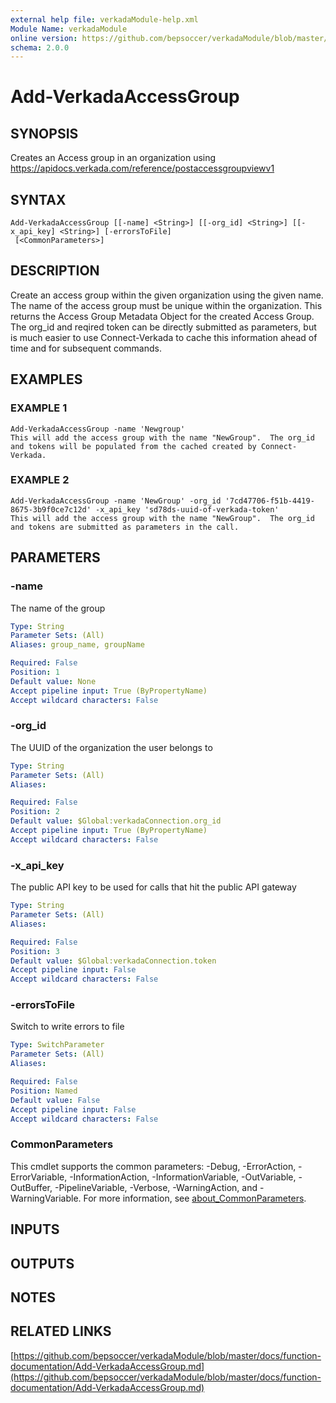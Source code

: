 ```yaml
---
external help file: verkadaModule-help.xml
Module Name: verkadaModule
online version: https://github.com/bepsoccer/verkadaModule/blob/master/docs/function-documentation/Add-VerkadaAccessGroup.md
schema: 2.0.0
---
```


# Add-VerkadaAccessGroup

## SYNOPSIS
Creates an Access group in an organization using https://apidocs.verkada.com/reference/postaccessgroupviewv1

## SYNTAX

```
Add-VerkadaAccessGroup [[-name] <String>] [[-org_id] <String>] [[-x_api_key] <String>] [-errorsToFile]
 [<CommonParameters>]
```

## DESCRIPTION
Create an access group within the given organization using the given name.
The name of the access group must be unique within the organization.
This returns the Access Group Metadata Object for the created Access Group.
The org_id and reqired token can be directly submitted as parameters, but is much easier to use Connect-Verkada to cache this information ahead of time and for subsequent commands.

## EXAMPLES

### EXAMPLE 1
```
Add-VerkadaAccessGroup -name 'Newgroup'
This will add the access group with the name "NewGroup".  The org_id and tokens will be populated from the cached created by Connect-Verkada.
```

### EXAMPLE 2
```
Add-VerkadaAccessGroup -name 'NewGroup' -org_id '7cd47706-f51b-4419-8675-3b9f0ce7c12d' -x_api_key 'sd78ds-uuid-of-verkada-token'
This will add the access group with the name "NewGroup".  The org_id and tokens are submitted as parameters in the call.
```

## PARAMETERS

### -name
The name of the group

```yaml
Type: String
Parameter Sets: (All)
Aliases: group_name, groupName

Required: False
Position: 1
Default value: None
Accept pipeline input: True (ByPropertyName)
Accept wildcard characters: False
```

### -org_id
The UUID of the organization the user belongs to

```yaml
Type: String
Parameter Sets: (All)
Aliases:

Required: False
Position: 2
Default value: $Global:verkadaConnection.org_id
Accept pipeline input: True (ByPropertyName)
Accept wildcard characters: False
```

### -x_api_key
The public API key to be used for calls that hit the public API gateway

```yaml
Type: String
Parameter Sets: (All)
Aliases:

Required: False
Position: 3
Default value: $Global:verkadaConnection.token
Accept pipeline input: False
Accept wildcard characters: False
```

### -errorsToFile
Switch to write errors to file

```yaml
Type: SwitchParameter
Parameter Sets: (All)
Aliases:

Required: False
Position: Named
Default value: False
Accept pipeline input: False
Accept wildcard characters: False
```

### CommonParameters
This cmdlet supports the common parameters: -Debug, -ErrorAction, -ErrorVariable, -InformationAction, -InformationVariable, -OutVariable, -OutBuffer, -PipelineVariable, -Verbose, -WarningAction, and -WarningVariable. For more information, see [about_CommonParameters](http://go.microsoft.com/fwlink/?LinkID=113216).

## INPUTS

## OUTPUTS

## NOTES

## RELATED LINKS

[https://github.com/bepsoccer/verkadaModule/blob/master/docs/function-documentation/Add-VerkadaAccessGroup.md](https://github.com/bepsoccer/verkadaModule/blob/master/docs/function-documentation/Add-VerkadaAccessGroup.md)

